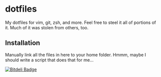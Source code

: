 # dotfiles

My dotfiles for vim, git, zsh, and more. Feel free to steel it all of portions
of it. Much of it was stolen from others, too.

## Installation

Manually link all the files in here to your home folder. Hmmm, maybe I should
write a script that does that for me...

[![Bitdeli Badge](https://d2weczhvl823v0.cloudfront.net/fphilipe/dotfiles/trend.png)](https://bitdeli.com/free "Bitdeli Badge")
